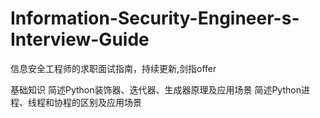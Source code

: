 # Information-Security-Engineer-s-Interview-Guide
信息安全工程师的求职面试指南，持续更新,剑指offer

基础知识
简述Python装饰器、迭代器、生成器原理及应用场景
简述Python进程、线程和协程的区别及应用场景
